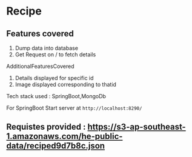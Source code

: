 # Recipe

## Features covered

1)	Dump data into database
2)	Get Request on / to fetch details

AdditionalFeaturesCovered

1)	Details displayed for specific id
2)	Image displayed corresponding to thatid


Tech stack used : SpringBoot,MongoDb


For SpringBoot
Start server at `http://localhost:8290/`



## Requistes provided : https://s3-ap-southeast-1.amazonaws.com/he-public-data/reciped9d7b8c.json 
